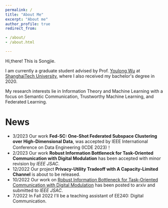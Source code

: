 ```yaml
---
permalink: /
title: "About Me"
excerpt: "About me"
author_profile: true
redirect_from: 

- /about/
- /about.html

---
```


Hi,there! This is Songjie.

I am currently a graduate student advised by Prof. [Youlong Wu](https://faculty.sist.shanghaitech.edu.cn/faculty/wyl/) at [ShanghaiTech University](https://www.shanghaitech.edu.cn/eng/), where I also received my bachelor's degree in 2020.

My research interests lie in Information Theory and Machine Learning with a focus on Semantic Communication, Trustworthy Machine Learning, and Federated Learning.

# News
- 3/2023 Our work **Fed-SC: One-Shot Federated Subspace Clustering over High-Dimensional Data**, was accepted by IEEE International Conference on Data Engineering (ICDE 2023)！
- 2/2023 Our work **Robust Information Bottleneck for Task-Oriented Communication with Digital Modulation** has been accepted with minor revision by *IEEE JSAC*.
- 12/2022 Our project **Privacy-Utility Tradeoff with A Capacity-Limited Channel** is about to be released.
- 10/2022 Our work on [Robust Information Bottleneck for Task-Oriented Communication with Digital Modulation](https://arxiv.org/abs/2209.10382) has been posted to arxiv and submitted to *IEEE JSAC*.
- 7/2022 In Fall 2022 I'll be a teaching assistant of EE240: Digital Communication.

